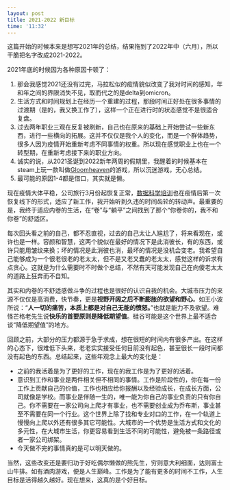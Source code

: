 ```yaml
---
layout: post
title: 2021-2022 新目标
time: '11:32'
---
```


这篇开始的时候本来是想写2021年的总结，结果拖到了2022年中（六月），所以干脆把名字改成2021-2022。

2021年底的时候因为各种原因卡顿了：

1. 那会我感觉2021还没有过完，马拉松似的疫情貌似改变了我对时间的感知，年和年之间的界限消失不见，取而代之的是delta到omicron。
2. 生活方式和时间规划上在经历一个重建的过程，那段时间正好处在很多事情的过渡期（是的，我又换工作了），这样一个正在进行时的状态感觉不是很适合复盘。
3. 过去两年职业三观在反复被刷新，自己也在原来的基础上开始尝试一些新东西，进行一些横向的拓展。这并不仅仅是我个人的变化，而是一个群体趋势，很多人因为疫情开始重新考虑不同事情的权重。所以现在感觉职业上也在一个转型期，在重新考虑接下来的职业方向。
4. 诚实的说，从2021圣诞到2022新年两周的假期里，我醒着的时候基本在steam上玩一款叫做[Gloomheaven](https://store.steampowered.com/app/780290/Gloomhaven/)的游戏，所以沉迷游戏，无心总结。
5. 最可能的原因1-4都是借口，其实就是懒。

现在疫情大体平稳，公司旅行3月份起恢复正常，[数据科学培训](https://qprc2022.com/short-course)也在疫情后第一次恢复线下的形式，适应了新工作，我开始听到久违的时间齿轮的转动声。最重要的是，我终于适应内卷的生活，在“卷”与“躺平”之间找到了那个“你卷你的，我不和你卷”的舒适区。

每次回头看之前的自己，都不忍直视，过去的自己太让人尴尬了，将来看现在，或许也是一样。容颜和智慧，这两个貌似在最好的情况下是此消彼长，有的东西，或许只能用皱纹来换；坏的情况是此消彼也消，最坏的情况是没机会变老。我希望自己能够成为一个很老很老的老太太，但不是又老又蠢的老太太，感觉这样的诉求有点贪心。这就是为什么需要时不时做个总结，不然有天可能发现自己在向傻老太太的道路上狂奔而不自知。

其实和内卷的不舒适感做斗争的过程也是很好的认识自我的机会。大城市压力的来源不仅仅是高消费，快节奏，更是**视野开阔之后不断膨胀的欲望和野心**。如王小波所说：“**人一切的痛苦，本质上都是对自己无能的愤怒。**”也就是能力不及欲望。难怪芒格老先生说**快乐的首要原则是降低期望值**。硅谷可能是这个世界上最不适合谈“降低期望值”的地方。

回顾之前，大部分的压力都源于急于求成，想在很短的时间内有很多产出。在这样的心态下，很难低下头来，老老实实接受任何目前没有起色，甚至很长一段时间都没有起色的东西。总结起来，这些年观念上最大的变化是：

- 之前的我活着是为了更好的工作，现在的我工作是为了更好的活着。
- 意识到工作和事业是两件相关但不相同的事情。工作是阶段性的，你在每一份工作上贡献自己的价值，工作也相应给你报酬以及经验成长，在成长方面，公司就像是学校。而事业是伴随一生的，唯一能为你自己的事业负责的只有你自己。你不需要在一家公司向上爬才有事业，也不需要创业成为乔布斯，事业甚至不需要在同一个行业。这个世界上除了找和专业对口的工作，在一个轨道上慢慢向上爬以外还有很多其它可能性。大城市的一个优势是生活方式和文化的多元性，在大城市生活，你更容易看到生活不同的可能性，避免被一条路径或者一家公司绑架。
- 今天做不完的事情真的是可以明天做的。

当然，这些改变还是要归功于好吃偶尔懒做的熊先生，穷则意大利细面，达则富士山牛排。如有酒肉游戏，便是人生巅峰。工作是为了能有更多的时间不工作，人生目标是活得越久越好。现在想来，这真的是个好目标。
